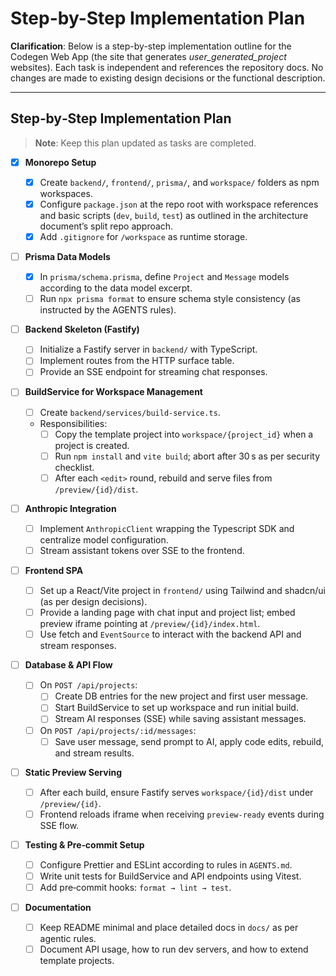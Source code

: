 # Step-by-Step Implementation Plan

**Clarification**: Below is a step-by-step implementation outline for the Codegen Web App (the site that generates _user_generated_project_ websites). Each task is independent and references the repository docs. No changes are made to existing design decisions or the functional description.

---

## Step‑by‑Step Implementation Plan

> **Note**: Keep this plan updated as tasks are completed.

- [x] **Monorepo Setup**

  - [x] Create `backend/`, `frontend/`, `prisma/`, and `workspace/` folders as npm workspaces.
  - [x] Configure `package.json` at the repo root with workspace references and basic scripts (`dev`, `build`, `test`) as outlined in the architecture document’s split repo approach.
  - [x] Add `.gitignore` for `/workspace` as runtime storage.

- [ ] **Prisma Data Models**

  - [x] In `prisma/schema.prisma`, define `Project` and `Message` models according to the data model excerpt.
  - [ ] Run `npx prisma format` to ensure schema style consistency (as instructed by the AGENTS rules).

- [ ] **Backend Skeleton (Fastify)**

  - [ ] Initialize a Fastify server in `backend/` with TypeScript.
  - [ ] Implement routes from the HTTP surface table.
  - [ ] Provide an SSE endpoint for streaming chat responses.

- [ ] **BuildService for Workspace Management**

  - [ ] Create `backend/services/build-service.ts`.
  - Responsibilities:
    - [ ] Copy the template project into `workspace/{project_id}` when a project is created.
    - [ ] Run `npm install` and `vite build`; abort after 30 s as per security checklist.
    - [ ] After each `<edit>` round, rebuild and serve files from `/preview/{id}/dist`.

- [ ] **Anthropic Integration**

  - [ ] Implement `AnthropicClient` wrapping the Typescript SDK and centralize model configuration.
  - [ ] Stream assistant tokens over SSE to the frontend.

- [ ] **Frontend SPA**

  - [ ] Set up a React/Vite project in `frontend/` using Tailwind and shadcn/ui (as per design decisions).
  - [ ] Provide a landing page with chat input and project list; embed preview iframe pointing at `/preview/{id}/index.html`.
  - [ ] Use fetch and `EventSource` to interact with the backend API and stream responses.

- [ ] **Database & API Flow**

  - [ ] On `POST /api/projects`:
    - [ ] Create DB entries for the new project and first user message.
    - [ ] Start BuildService to set up workspace and run initial build.
    - [ ] Stream AI responses (SSE) while saving assistant messages.
  - [ ] On `POST /api/projects/:id/messages`:
    - [ ] Save user message, send prompt to AI, apply code edits, rebuild, and stream results.

- [ ] **Static Preview Serving**

  - [ ] After each build, ensure Fastify serves `workspace/{id}/dist` under `/preview/{id}`.
  - [ ] Frontend reloads iframe when receiving `preview-ready` events during SSE flow.

- [ ] **Testing & Pre‑commit Setup**

  - [ ] Configure Prettier and ESLint according to rules in `AGENTS.md`.
  - [ ] Write unit tests for BuildService and API endpoints using Vitest.
  - [ ] Add pre‑commit hooks: `format → lint → test`.

- [ ] **Documentation**
  - [ ] Keep README minimal and place detailed docs in `docs/` as per agentic rules.
  - [ ] Document API usage, how to run dev servers, and how to extend template projects.
